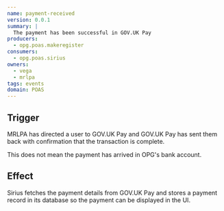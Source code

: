 ```yaml
---
name: payment-received
version: 0.0.1
summary: |
  The payment has been successful in GOV.UK Pay
producers:
  - opg.poas.makeregister
consumers:
  - opg.poas.sirius
owners:
  - vega
  - mrlpa
tags: events
domain: POAS
---
```


## Trigger

MRLPA has directed a user to GOV.UK Pay and GOV.UK Pay has sent them back with confirmation that the transaction is complete.

This does not mean the payment has arrived in OPG's bank account.

## Effect

Sirius fetches the payment details from GOV.UK Pay and stores a payment record in its database so the payment can be displayed in the UI.






